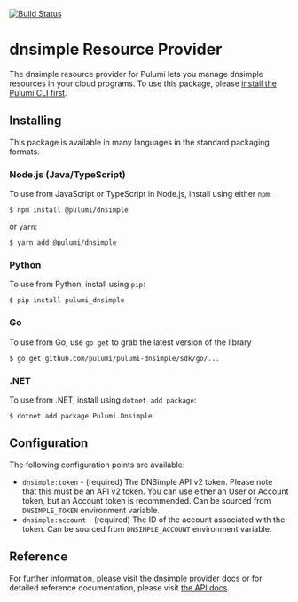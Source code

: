 [![Build Status](https://travis-ci.com/pulumi/pulumi-dnsimple.svg?token=eHg7Zp5zdDDJfTjY8ejq&branch=master)](https://travis-ci.com/pulumi/pulumi-dnsimple)

# dnsimple Resource Provider

The dnsimple resource provider for Pulumi lets you manage dnsimple resources in your cloud programs. To use
this package, please [install the Pulumi CLI first](https://pulumi.io/).

## Installing

This package is available in many languages in the standard packaging formats.

### Node.js (Java/TypeScript)

To use from JavaScript or TypeScript in Node.js, install using either `npm`:

    $ npm install @pulumi/dnsimple

or `yarn`:

    $ yarn add @pulumi/dnsimple

### Python

To use from Python, install using `pip`:

    $ pip install pulumi_dnsimple

### Go

To use from Go, use `go get` to grab the latest version of the library

    $ go get github.com/pulumi/pulumi-dnsimple/sdk/go/...

### .NET

To use from .NET, install using `dotnet add package`:

    $ dotnet add package Pulumi.Dnsimple

## Configuration

The following configuration points are available:

- `dnsimple:token` - (required) The DNSimple API v2 token. Please note that this must be an API v2 token. You can use 
   either an User or Account token, but an Account token is recommended. Can be sourced from `DNSIMPLE_TOKEN` environment
   variable.
- `dnsimple:account` - (required) The ID of the account associated with the token. Can be sourced from `DNSIMPLE_ACCOUNT` 
   environment variable.

## Reference

For further information, please visit [the dnsimple provider docs](https://www.pulumi.com/docs/intro/cloud-providers/dnsimple) or for detailed reference documentation, please visit [the API docs](https://www.pulumi.com/docs/reference/pkg/dnsimple).
